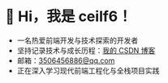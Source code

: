 # 👋 Hi，我是 ceilf6！

- 一名热爱前端开发与技术探索的开发者  
- 坚持记录技术与成长历程：[我的 CSDN 博客](https://blog.csdn.net/2301_78856868)  
- 邮箱：3506456886@qq.com  
- 正在深入学习现代前端工程化与全栈项目实践
